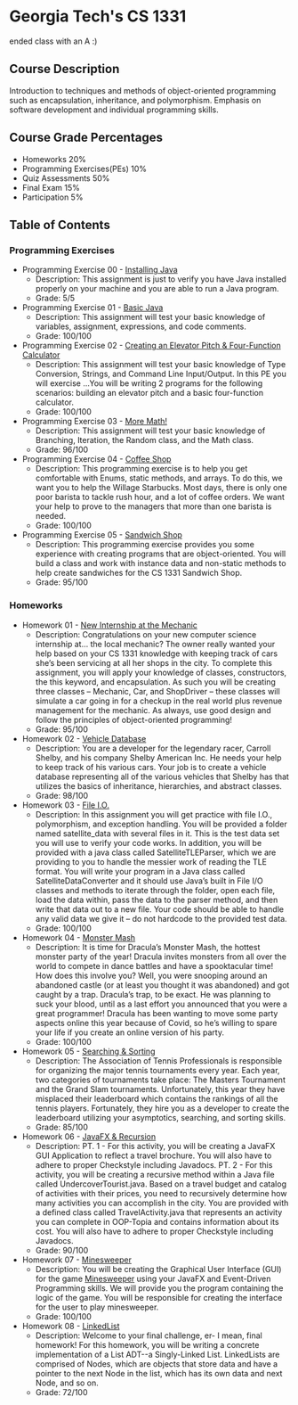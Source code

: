 # Georgia Tech's CS 1331
ended class with an A :)
## Course Description
Introduction to techniques and methods of object-oriented programming such as encapsulation, inheritance, and polymorphism. Emphasis on software development and individual programming skills.
## Course Grade Percentages
- Homeworks 20%
- Programming Exercises(PEs) 10%
- Quiz Assessments 50%
- Final Exam 15%
- Participation 5%
## Table of Contents
### Programming Exercises
* Programming Exercise 00 - [Installing Java](/Programming%20Exercise%2000/PE0.pdf)
  - Description: This assignment is just to verify you have Java installed properly on your machine and you are able to run a Java program.
  - Grade: 5/5
* Programming Exercise 01 - [Basic Java](/Programming%20Exercise%2001/PE01.pdf)
  - Description: This assignment will test your basic knowledge of variables, assignment, expressions, and code comments.
  - Grade: 100/100
* Programming Exercise 02 - [Creating an Elevator Pitch & Four-Function Calculator](/Programming%20Exercise%2002/PE02.pdf)
  - Description: This assignment will test your basic knowledge of Type Conversion, Strings, and Command Line Input/Output. In this PE you will exercise ...You will be writing 2 programs for the following scenarios: building an elevator pitch and a basic four-function calculator.
  - Grade: 100/100
* Programming Exercise 03 - [More Math!](/Programming%20Exercise%2003/PE03.pdf)
  - Description: This assignment will test your basic knowledge of Branching, Iteration, the Random class, and the Math class.
  - Grade: 96/100
* Programming Exercise 04 - [Coffee Shop](/Programming%20Exercise%2004/PE04.pdf)
  - Description: This programming exercise is to help you get comfortable with Enums, static methods, and arrays. To do this, we want you to help the Willage Starbucks. Most days, there is only one poor barista to tackle rush hour, and a lot of coffee orders. We want your help to prove to the managers that more than one barista is needed.
  - Grade: 100/100
* Programming Exercise 05 - [Sandwich Shop](/Programming%20Exercise%2005/PE05.pdf)
  - Description: This programming exercise provides you some experience with creating programs that are object-oriented. You will build a class and work with instance data and non-static methods to help create sandwiches for the CS 1331 Sandwich Shop.
  - Grade: 95/100
### Homeworks
* Homework 01 - [New Internship at the Mechanic](/Homework%2001/HW01.pdf)
  - Description: Congratulations on your new computer science internship at… the local mechanic? The owner really wanted your
help based on your CS 1331 knowledge with keeping track of cars she’s been servicing at all her shops in the city.
To complete this assignment, you will apply your knowledge of classes, constructors, the this keyword, and
encapsulation. As such you will be creating three classes – Mechanic, Car, and ShopDriver – these classes
will simulate a car going in for a checkup in the real world plus revenue management for the mechanic. As always,
use good design and follow the principles of object-oriented programming!
  - Grade: 95/100
* Homework 02 - [Vehicle Database](/Homework%2002/HW02.pdf)
  - Description: You are a developer for the legendary racer, Carroll Shelby, and his company Shelby American Inc. He needs your
help to keep track of his various cars. Your job is to create a vehicle database representing all of the various
vehicles that Shelby has that utilizes the basics of inheritance, hierarchies, and abstract classes.
  - Grade: 98/100
* Homework 03 - [File I.O.](/Homework%2003/HW03_Revised.pdf)
  - Description: In this assignment you will get practice with file I.O., polymorphism, and exception handling. You will be provided a folder named satellite_data with several files in it. This is the test data set you will use to verify your code works. In addition, you will be provided with a java class called SatelliteTLEParser, which we are providing to you to handle the messier work of reading the TLE format. You will write your program in a Java class called SatelliteDataConverter and it should use Java’s built in File I/O classes and methods to iterate through the folder, open each file, load the data within, pass the data to the parser method, and then write that data out to a new file. Your code should be able to handle any valid data we give it – do not hardcode to the provided test data.
  - Grade: 100/100
* Homework 04 - [Monster Mash](/Homework%2004/HW04.pdf)
  - Description: It is time for Dracula’s Monster Mash, the hottest monster party of the year! Dracula invites monsters from all over the world to compete in dance battles and have a spooktacular time! How does this involve you? Well, you were snooping around an abandoned castle (or at least you thought it was abandoned) and got caught by a trap. Dracula’s trap, to be exact. He was planning to suck your blood, until as a last effort you announced that you were a great programmer! Dracula has been wanting to move some party aspects online this year because of Covid, so he’s willing to spare your life if you create an online version of his party.
  - Grade: 100/100
* Homework 05 - [Searching & Sorting](/Homework%2005/HW05.pdf)
  - Description: The Association of Tennis Professionals is responsible for organizing the major tennis tournaments every year. Each year, two categories of tournaments take place: The Masters Tournament and the Grand Slam tournaments. Unfortunately, this year they have misplaced their leaderboard which contains the rankings of all the tennis players. Fortunately, they hire you as a developer to create the leaderboard utilizing your asymptotics, searching, and sorting skills.
  - Grade: 85/100
* Homework 06 - [JavaFX & Recursion](/Homework%2006/HW06.pdf)
  - Description: PT. 1 - For this activity, you will be creating a JavaFX GUI Application to reflect a travel brochure. You will also have to adhere to proper Checkstyle including Javadocs. PT. 2 - For this activity, you will be creating a recursive method within a Java file called UndercoverTourist.java. Based on a travel budget and catalog of activities with their prices, you need to recursively determine how many activities you can accomplish in the city. You are provided with a defined class called TravelActivity.java that represents an activity you can complete in OOP-Topia and contains information about its cost. You will also have to adhere to proper Checkstyle including Javadocs.
  - Grade: 90/100
* Homework 07 - [Minesweeper](/Homework%2007/HW07.pdf)
  - Description: You will be creating the Graphical User Interface (GUI) for the game [Minesweeper](https://en.wikipedia.org/wiki/Minesweeper_(video_game)) using your JavaFX and Event-Driven Programming skills. We will provide you the program containing the logic of the game. You will be responsible for creating the interface for the user to play minesweeper.
  - Grade: 100/100
* Homework 08 - [LinkedList](/Homework%2008/HW08.pdf)
  - Description: Welcome to your final challenge, er- I mean, final homework! For this homework, you will be writing a concrete implementation of a List ADT--a Singly-Linked List. LinkedLists are comprised of Nodes, which are objects that store data and have a pointer to the next Node in the list, which has its own data and next Node, and so on.
  - Grade: 72/100
